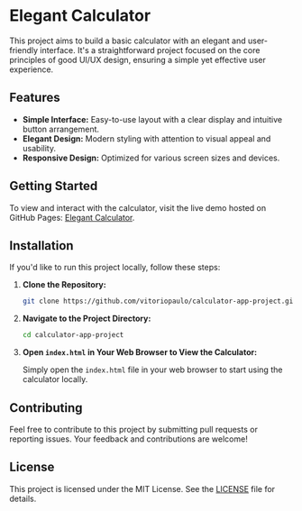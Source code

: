 # Elegant Calculator

This project aims to build a basic calculator with an elegant and user-friendly interface. It's a straightforward project focused on the core principles of good UI/UX design, ensuring a simple yet effective user experience.

## Features

- **Simple Interface:** Easy-to-use layout with a clear display and intuitive button arrangement.
- **Elegant Design:** Modern styling with attention to visual appeal and usability.
- **Responsive Design:** Optimized for various screen sizes and devices.

## Getting Started

To view and interact with the calculator, visit the live demo hosted on GitHub Pages: [Elegant Calculator](https://vitoriopaulo.github.io/calculator-app-project).

## Installation

If you'd like to run this project locally, follow these steps:

1. **Clone the Repository:**

    ```bash
    git clone https://github.com/vitoriopaulo/calculator-app-project.git
    ```

2. **Navigate to the Project Directory:**

    ```bash
    cd calculator-app-project
    ```

3. **Open `index.html` in Your Web Browser to View the Calculator:**

    Simply open the `index.html` file in your web browser to start using the calculator locally.

## Contributing

Feel free to contribute to this project by submitting pull requests or reporting issues. Your feedback and contributions are welcome!

## License

This project is licensed under the MIT License. See the [LICENSE](LICENSE) file for details.
